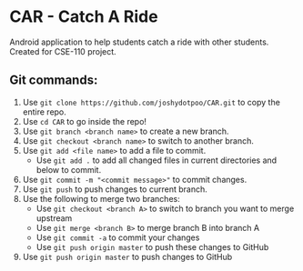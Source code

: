 # CAR - Catch A Ride
Android application to help students catch a ride with other students. 
Created for CSE-110 project.

## Git commands:
1. Use `git clone https://github.com/joshydotpoo/CAR.git` to copy the entire repo.
2. Use `cd CAR` to go inside the repo!
3. Use `git branch <branch name>` to create a new branch.
4. Use `git checkout <branch name>` to switch to another branch.
5. Use `git add <file name>` to add a file to commit.
   - Use `git add .` to add all changed files in current directories and below to commit.
6. Use `git commit -m "<commit message>"` to commit changes.
7. Use `git push` to push changes to current branch.
8. Use the following to merge two branches: 
   - Use `git checkout <branch A>` to switch to branch you want to merge upstream
   - Use `git merge <branch B>` to merge branch B into branch A
   - Use `git commit -a` to commit your changes
   - Use `git push origin master` to push these changes to GitHub
9. Use `git push origin master` to push changes to GitHub
